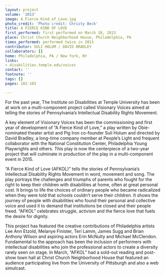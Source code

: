 ```yaml
---
layout: project
volume: '2013'
image: A_Fierce_Kind_of_Love.jpg
photo_credit: 'Photo credit: Christy Beck'
title: A FIERCE KIND OF LOVE
first_performed: first performed on March 18, 2013
place: Christ Church Neighborhood House, Philadelphia, PA
times_performed: performed twice in 2013
contributor: SULI HOLUM / DAVID BRADLEY
collaborators: []
home: Philadelphia, PA / New York, NY
links:
- disabilities.temple.edu/voices
contact: ''
footnote: ''
tags: []
pages: 102-103

---
```


For the past year, The Institute on Disabilities at Temple University has been at work on a multi-component project called Visionary Voices aimed at telling the stories of Pennsylvania’s Intellectual Disability Rights Movement.

A key element of Visionary Voices has been the commissioning and first year of development of “A Fierce Kind of Love,” a play written by Obie-nominated theater artist and Pig Iron co-founder Suli Holum and directed by David Bradley, a long-time company member at People’s Light and frequent collaborator with the National Constitution Center, Philadelphia Young Playwrights and others. This play is now the centerpiece of a two-year project that will culminate in production of the play in a multi-component event in 2015.

“A Fierce Kind of Love (AFKOL)” tells the stories of Pennsylvania’s Intellectual Disability Rights Movement in word, movement and song. The play portrays the challenges and triumphs of parents who fought for the right to keep their children with disabilities at home, often at great personal cost. It brings to life the choices of ordinary people who became radicalized when they were told that schools couldn’t serve their children. It shows the journey of people with disabilities who found their personal and collective voice and used it to demand that institutions be closed and their people freed. “AFKOL” celebrates struggle, activism and the fierce love that fuels the desire for dignity.

This project has featured the creative contributions of Philadelphia artists Lee Ann Etzold, Melanye Finister, Teri Lamm, James Sugg and Brian Anthony Wilson and aspiring actors Erin McNulty and Michael McClendon. Fundamental to the approach has been the inclusion of performers with intellectual disabilities who join the professional actors to create a diversity rarely seen on stage. In March, “AFKOL” had a sold-out reading and post-show town hall at Christ Church Neighborhood House that featured an audience participating live from the University of Pittsburgh and also a web simulcast.
